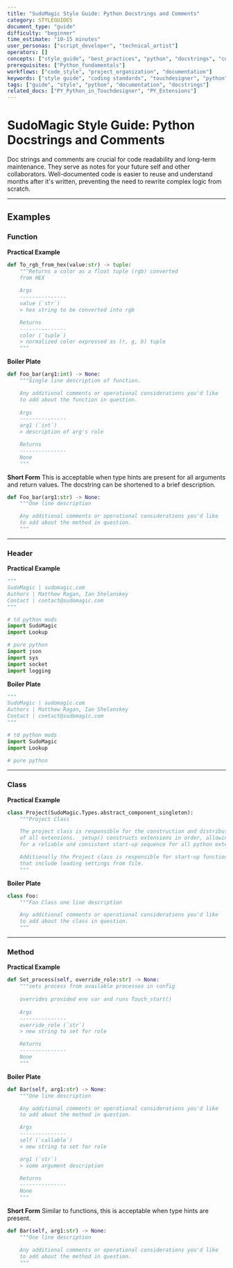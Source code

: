 ```yaml
---
title: "SudoMagic Style Guide: Python Docstrings and Comments"
category: STYLEGUIDES
document_type: "guide"
difficulty: "beginner"
time_estimate: "10-15 minutes"
user_personas: ["script_developer", "technical_artist"]
operators: []
concepts: ["style_guide", "best_practices", "python", "docstrings", "comments", "documentation"]
prerequisites: ["Python_fundamentals"]
workflows: ["code_style", "project_organization", "documentation"]
keywords: ["style guide", "coding standards", "touchdesigner", "python", "docstrings", "comments"]
tags: ["guide", "style", "python", "documentation", "docstrings"]
related_docs: ["PY_Python_in_Touchdesigner", "PY_Extensions"]
---
```


# SudoMagic Style Guide: Python Docstrings and Comments

Doc strings and comments are crucial for code readability and long-term maintenance. They serve as notes for your future self and other collaborators. Well-documented code is easier to reuse and understand months after it's written, preventing the need to rewrite complex logic from scratch.

---

## Examples

### Function

**Practical Example**
```python
def To_rgb_from_hex(value:str) -> tuple:
    """Returns a color as a float tuple (rgb) converted
    from HEX
    
    Args
    ---------------
    value (`str`)
    > hex string to be converted into rgb 

    Returns
    ---------------
    color (`tuple`)
    > normalized color expressed as (r, g, b) tuple
    """
```

**Boiler Plate**
```python
def Foo_bar(arg1:int) -> None:
    """Single line description of function.

    Any additional comments or operational considerations you'd like
    to add about the function in question.
    
    Args
    ---------------
    arg1 (`int`)
    > description of arg's role 

    Returns
    ---------------
    None
    """
```

**Short Form**
This is acceptable when type hints are present for all arguments and return values. The docstring can be shortened to a brief description.

```python
def Foo_bar(arg1:str) -> None:
    """One line description

    Any additional comments or operational considerations you'd like
    to add about the method in question.
    """
```

---

### Header

**Practical Example**
```python
"""
SudoMagic | sudomagic.com
Authors | Matthew Ragan, Ian Shelanskey
Contact | contact@sudomagic.com
"""

# td python mods
import SudoMagic
import Lookup

# pure python
import json
import sys
import socket
import logging
```

**Boiler Plate**
```python
"""
SudoMagic | sudomagic.com
Authors | Matthew Ragan, Ian Shelanskey
Contact | contact@sudomagic.com
"""

# td python mods
import SudoMagic
import Lookup

# pure python
```

---

### Class

**Practical Example**
```python
class Project(SudoMagic.Types.abstract_component_singleton):
    """Project Class

    The project class is responsible for the construction and distribution
    of all extensions. _setup() constructs extensions in order, allowing
    for a reliable and consistent start-up sequence for all python extensions

    Additionally the Project class is responsible for start-up functions
    that include loading settings from file.
    """
```

**Boiler Plate**
```python
class Foo:
    """Foo Class one line description

    Any additional comments or operational considerations you'd like
    to add about the class in question.
    """
```

---

### Method

**Practical Example**
```python
def Set_process(self, override_role:str) -> None:
    """sets process from available processes in config
    
    overrides provided env var and runs Touch_start()
    
    Args
    ---------------
    override_role (`str`)
    > new string to set for role 

    Returns
    ---------------
    None
    """
```

**Boiler Plate**
```python
def Bar(self, arg1:str) -> None:
    """One line description

    Any additional comments or operational considerations you'd like
    to add about the method in question.

    Args
    ---------------
    self (`callable`)
    > new string to set for role 

    arg1 (`str`)
    > some argument description 

    Returns
    ---------------
    None
    """
```

**Short Form**
Similar to functions, this is acceptable when type hints are present.

```python
def Bar(self, arg1:str) -> None:
    """One line description

    Any additional comments or operational considerations you'd like
    to add about the method in question.
    """
```

